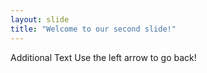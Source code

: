 ```yaml
---
layout: slide
title: "Welcome to our second slide!"
---
```

Additional Text 
Use the left arrow to go back!
